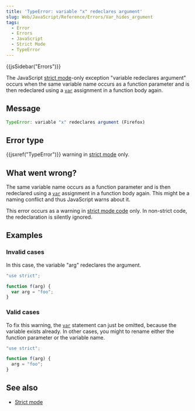```yaml
---
title: 'TypeError: variable "x" redeclares argument'
slug: Web/JavaScript/Reference/Errors/Var_hides_argument
tags:
  - Error
  - Errors
  - JavaScript
  - Strict Mode
  - TypeError
---
```


{{jsSidebar("Errors")}}

The JavaScript [strict
mode](/en-US/docs/Web/JavaScript/Reference/Strict_mode)-only exception "variable redeclares argument" occurs when the same variable
name occurs as a function parameter and is then redeclared using a
[`var`](/en-US/docs/Web/JavaScript/Reference/Statements/var)
assignment in a function body again.

## Message

```js
TypeError: variable "x" redeclares argument (Firefox)
```

## Error type

{{jsxref("TypeError")}} warning in [strict mode](/en-US/docs/Web/JavaScript/Reference/Strict_mode) only.

## What went wrong?

The same variable name occurs as a function parameter and is then redeclared using a
[`var`](/en-US/docs/Web/JavaScript/Reference/Statements/var)
assignment in a function body again. This might be a naming conflict and thus JavaScript
warns about it.

This error occurs as a warning in [strict mode code](/en-US/docs/Web/JavaScript/Reference/Strict_mode) only. In
non-strict code, the redeclaration is silently ignored.

## Examples

### Invalid cases

In this case, the variable "arg" redeclares the argument.

```js example-bad
"use strict";

function f(arg) {
  var arg = "foo";
}
```

### Valid cases

To fix this warning, the
[`var`](/en-US/docs/Web/JavaScript/Reference/Statements/var)
statement can just be omitted, because the variable exists already. In other cases, you
might to rename either the function parameter or the variable name.

```js example-good
"use strict";

function f(arg) {
  arg = "foo";
}
```

## See also

- [Strict mode](/en-US/docs/Web/JavaScript/Reference/Strict_mode)
